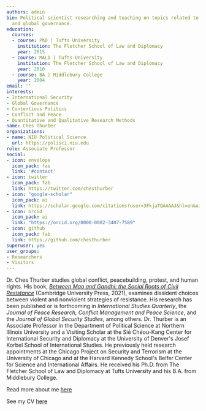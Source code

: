 ```yaml
---
authors: admin
bio: Political scientist researching and teaching on topics related to conflict, security,
  and global governance.
education:
  courses:
  - course: PhD | Tufts University
    institution: The Fletcher School of Law and Diplomacy
    year: 2015
  - course: MALD | Tufts University
    institution: The Fletcher School of Law and Diplomacy
    year: 2010
  - course: BA | Middlebury College
    year: 2004
email: ''
interests:
- International Security
- Global Governance
- Contentious Politics
- Conflict and Peace
- Quantitative and Qualitative Research Methods
name: Ches Thurber
organizations:
- name: NIU Political Science
  url: https://polisci.niu.edu
role: Associate Professor
social:
- icon: envelope
  icon_pack: fas
  link: '#contact'
- icon: twitter
  icon_pack: fab
  link: https://twitter.com/chesthurber
- icon: "google-scholar"
  icon_pack: ai
  link: https://scholar.google.com/citations?user=3FkjaTQAAAAJ&hl=en&oi=ao
- icon: orcid
  icon_pack: ai
  link: "https://orcid.org/0000-0002-3407-7589"
- icon: github
  icon_pack: fab
  link: https://github.com/chesthurber
superuser: yes
user_groups:
- Researchers
- Visitors
---
```


Dr. Ches Thurber studies global conflict, peacebuilding, protest, and human rights. His book, [*Between Mao and Gandhi: the Social Roots of Civil Resistance*](https://www.cambridge.org/us/academic/subjects/politics-international-relations/comparative-politics/between-mao-and-gandhi-social-roots-civil-resistance?format=HB) (Cambridge University Press, 2021), examines dissident choices between violent and nonviolent strategies of resistance. His research has been published or is forthcoming in *International Studies Quarterly*, the *Journal of Peace Research, Conflict Management and Peace Science*, and the *Journal of Global Security Studies*, among others. Dr. Thurber is an Associate Professor in the Department of Political Science at Northern Illinois University and a Visiting Scholar at the Sié Chéou-Kang Center for International Security and Diplomacy at the University of Denver's Josef Korbel School of International Studies. He previously held research appointments at the Chicago Project on Security and Terrorism at the University of Chicago and at the Harvard Kennedy School's Belfer Center for Science and International Affairs. He received his Ph.D. from The Fletcher School of Law and Diplomacy at Tufts University and his B.A. from Middlebury College. 

Read more about me [here](bio/)

See my CV [here](files/CV_Thurber_Public.pdf)

